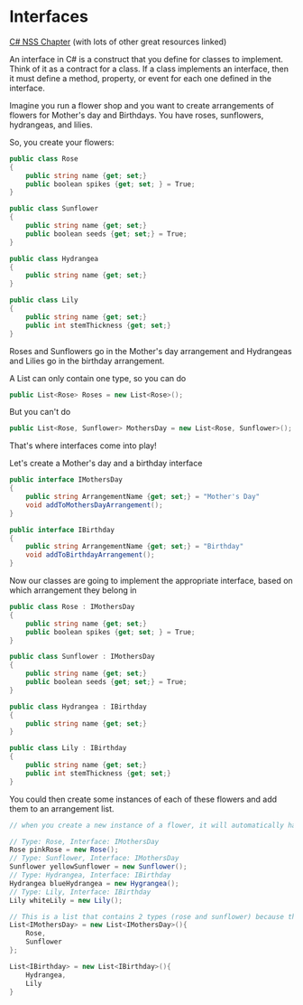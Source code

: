 # Interfaces

[C# NSS Chapter](https://github.com/nashville-software-school/bangazon-inc/blob/cohort-30/book-1-orientation/chapters/INTERFACES_INTRO.md)  (with lots of other great resources linked)


An interface in C# is a construct that you define for classes to implement. Think of it as a contract for a class. If a class implements an interface, then it must define a method, property, or event for each one defined in the interface.

Imagine you run a flower shop and you want to create arrangements of flowers for Mother's day and Birthdays. You have roses, sunflowers, hydrangeas, and lilies. 

So, you create your flowers: 

```cs
public class Rose 
{
    public string name {get; set;}
    public boolean spikes {get; set; } = True;
}

public class Sunflower 
{
    public string name {get; set;}
    public boolean seeds {get; set;} = True;
}

public class Hydrangea 
{
    public string name {get; set;}
}

public class Lily 
{
    public string name {get; set;}
    public int stemThickness {get; set;}
}
```

Roses and Sunflowers go in the Mother's day arrangement and Hydrangeas and Lilies go in the birthday arrangement.

A List can only contain one type, so you can do
```cs
public List<Rose> Roses = new List<Rose>();
```

But you can't do
```cs
public List<Rose, Sunflower> MothersDay = new List<Rose, Sunflower>();
```

That's where interfaces come into play!

Let's create a Mother's day and a birthday interface
```cs
public interface IMothersDay
{
    public string ArrangementName {get; set;} = "Mother's Day"
    void addToMothersDayArrangement();
}

public interface IBirthday 
{
    public string ArrangementName {get; set;} = "Birthday"
    void addToBirthdayArrangement();
}
```

Now our classes are going to implement the appropriate interface, based on which arrangement they belong in

```cs
public class Rose : IMothersDay
{
    public string name {get; set;}
    public boolean spikes {get; set; } = True;
}

public class Sunflower : IMothersDay
{
    public string name {get; set;}
    public boolean seeds {get; set;} = True;
}

public class Hydrangea : IBirthday
{
    public string name {get; set;}
}

public class Lily : IBirthday
{
    public string name {get; set;}
    public int stemThickness {get; set;}
}
```

You could then create some instances of each of these flowers and add them to an arrangement list.

```cs
// when you create a new instance of a flower, it will automatically have the interface applied, as well

// Type: Rose, Interface: IMothersDay
Rose pinkRose = new Rose();
// Type: Sunflower, Interface: IMothersDay
Sunflower yellowSunflower = new Sunflower();
// Type: Hydrangea, Interface: IBirthday
Hydrangea blueHydrangea = new Hygrangea();
// Type: Lily, Interface: IBirthday
Lily whiteLily = new Lily();

// This is a list that contains 2 types (rose and sunflower) because they both have the same interface of IMothersDay! 
List<IMothersDay> = new List<IMothersDay>(){
    Rose,
    Sunflower
};

List<IBirthday> = new List<IBirthday>(){
    Hydrangea,
    Lily
}
```